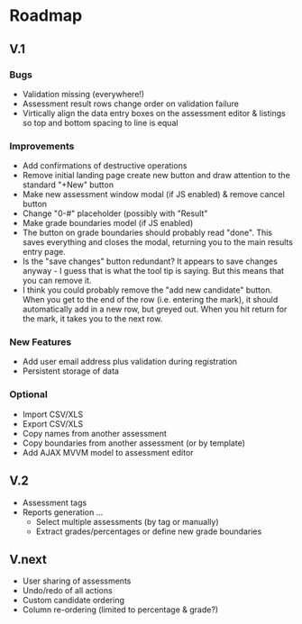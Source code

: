 # Roadmap
## V.1
### Bugs
- Validation missing (everywhere!)
- Assessment result rows change order on validation failure
- Virtically align the data entry boxes on the assessment editor & listings so top and bottom spacing to line is equal

### Improvements
- Add confirmations of destructive operations
- Remove initial landing page create new button and draw attention to the standard "+New" button
- Make new assessment window modal (if JS enabled) & remove cancel button
- Change "0-#" placeholder (possibly with "Result"
- Make grade boundaries model (if JS enabled)
- The button on grade boundaries should probably read "done". This saves everything and closes the modal, returning you to the main results entry page.
- Is the "save changes" button redundant? It appears to save changes anyway - I guess that is what the tool tip is saying. But this means that you can remove it.
- I think you could probably remove the "add new candidate" button. When you get to the end of the row (i.e. entering the mark), it should automatically add in a new row, but greyed out. When you hit return for the mark, it takes you to the next row.

### New Features
- Add user email address plus validation during registration
- Persistent storage of data

### Optional
- Import CSV/XLS
- Export CSV/XLS
- Copy names from another assessment
- Copy boundaries from another assessment (or by template)
- Add AJAX MVVM model to assessment editor

## V.2
- Assessment tags
- Reports generation ...
  - Select multiple assessments (by tag or manually)
  - Extract grades/percentages or define new grade boundaries

## V.next
- User sharing of assessments
- Undo/redo of all actions
- Custom candidate ordering
- Column re-ordering (limited to percentage & grade?)
